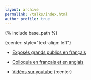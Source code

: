 ```yaml
---
layout: archive
permalink: /talks/index.html
author_profile: true
---
```


{% include base_path %}

{:center: style="text-align: left"}
* <a href="grandpublics.html">Exposés grands publics en français</a>  

* <a href="colloquia.html">Colloquia en français et en anglais</a>

* <a href="https://www.youtube.com/playlist?list=PL_yIFPZJJb4o-gLw6nkL2XH26NxbZKCoh">Vidéos sur youtube</a>
{:center}
